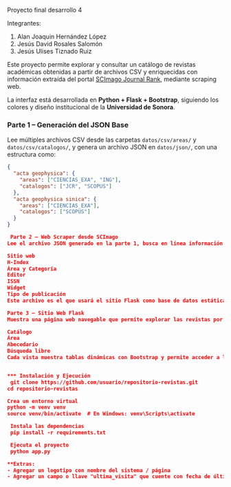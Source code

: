 Proyecto final desarrollo 4

Integrantes:
1. Alan Joaquin Hernández López
2. Jesús David Rosales Salomón
3. Jesús Ulises Tiznado Ruiz

Este proyecto permite explorar y consultar un catálogo de revistas académicas obtenidas a partir de archivos CSV y enriquecidas con información extraída del portal [SCImago Journal Rank](https://www.scimagojr.com/), mediante scraping web.

La interfaz está desarrollada en **Python + Flask + Bootstrap**, siguiendo los colores y diseño institucional de la **Universidad de Sonora**.

### Parte 1 – Generación del JSON Base
Lee múltiples archivos CSV desde las carpetas `datos/csv/areas/` y `datos/csv/catalogos/`, y genera un archivo JSON en `datos/json/`, con una estructura como:

```json
{
  "acta geophysica": {
    "areas": ["CIENCIAS_EXA", "ING"],
    "catalogos": ["JCR", "SCOPUS"]
  },
  "acta geophysica sinica": {
    "areas": ["CIENCIAS_EXA"],
    "catalogos": ["SCOPUS"]
  }
}

 Parte 2 – Web Scraper desde SCImago
Lee el archivo JSON generado en la parte 1, busca en línea información sobre cada revista (sólo si no está ya guardada), y genera un segundo archivo JSON con información como:

Sitio web
H-Index
Área y Categoría
Editor
ISSN
Widget
Tipo de publicación
Este archivo es el que usará el sitio Flask como base de datos estática.

Parte 3 – Sitio Web Flask
Muestra una página web navegable que permite explorar las revistas por:

Catálogo
Área
Abecedario
Búsqueda libre
Cada vista muestra tablas dinámicas con Bootstrap y permite acceder a la información completa de cada revista. Además, se incluye una sección de créditos.


*** Instalación y Ejecución
 git clone https://github.com/usuario/repositorio-revistas.git
cd repositorio-revistas

Crea un entorno virtual
python -m venv venv
source venv/bin/activate  # En Windows: venv\Scripts\activate

 Instala las dependencias
 pip install -r requirements.txt

 Ejecuta el proyecto
 python app.py

**Extras:
- Agregar un logotipo con nombre del sistema / página 
- Agregar un campo o llave "ultima_visita" que cuente con fecha de última visita a scimagojr.com, si la fecha es mayor a 1 mes (u otro periodo), que el sistema actualice la información. 
